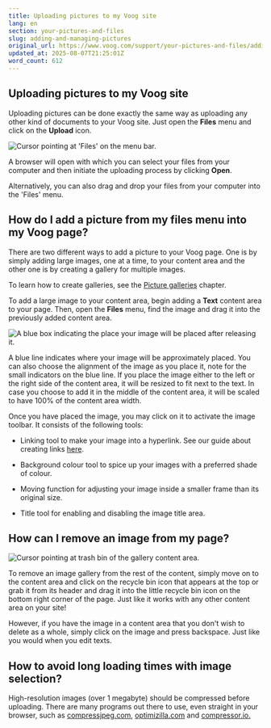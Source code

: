 ```yaml
---
title: Uploading pictures to my Voog site
lang: en
section: your-pictures-and-files
slug: adding-and-managing-pictures
original_url: https://www.voog.com/support/your-pictures-and-files/adding-and-managing-pictures
updated_at: 2025-08-07T21:25:01Z
word_count: 612
---
```

## Uploading pictures to my Voog site

Uploading pictures can be done exactly the same way as uploading any other kind of documents to your Voog site. Just open the **Files** menu and click on the **Upload** icon.

![Cursor pointing at 'Files' on the menu bar.](https://media.voog.com/0000/0036/2183/photos/Files_menu_block.webp "Cursor pointing at 'Files' on the menu bar.")

A browser will open with which you can select your files from your computer and then initiate the uploading process by clicking **Open**.

Alternatively, you can also drag and drop your files from your computer into the 'Files' menu.

## How do I add a picture from my files menu into my Voog page?

There are two different ways to add a picture to your Voog page. One is by simply adding large images, one at a time, to your content area and the other one is by creating a gallery for multiple images.

To learn how to create galleries, see the [Picture galleries](/support/your-pictures-and-files/uploading-pictures-and-files) chapter.

To add a large image to your content area, begin adding a **Text** content area to your page. Then, open the **Files** menu, find the image and drag it into the previously added content area.

![A blue box indicating the place your image will be placed after releasing it.](https://media.voog.com/0000/0036/2183/photos/adding-and-managing-pictures-1_block.png "A blue box indicating the place your image will be placed after releasing it.")

A blue line indicates where your image will be approximately placed. You can also choose the alignment of the image as you place it, note for the small indicators on the blue line. If you place the image either to the left or the right side of the content area, it will be resized to fit next to the text. In case you choose to add it in the middle of the content area, it will be scaled to have 100% of the content area width.

Once you have placed the image, you may click on it to activate the image toolbar. It consists of the following tools:

- Linking tool to make your image into a hyperlink. See our guide about creating links [here](/support/managing-your-content/creating-links).

- Background colour tool to spice up your images with a preferred shade of colour.

- Moving function for adjusting your image inside a smaller frame than its original size.

- Title tool for enabling and disabling the image title area.

## How can I remove an image from my page?

![Cursor pointing at trash bin of the gallery content area.](https://media.voog.com/0000/0036/2183/photos/Deleting_a_gallery_block.webp "Cursor pointing at trash bin of the gallery content area.")

To remove an image gallery from the rest of the content, simply move on to the content area and click on the recycle bin icon that appears at the top or  
grab it from its header and drag it into the little recycle bin icon on the bottom right corner of the page. Just like it works with any other content area on your site!  
  
However, if you have the image in a content area that you don't wish to delete as a whole, simply click on the image and press backspace. Just like you would when you edit texts.

## How to avoid long loading times with image selection?

High-resolution images (over 1 megabyte) should be compressed before uploading. There are many programs out there to use, even straight in your browser, such as [compressjpeg.com](https://compressjpeg.com/), [optimizilla.com](https://optimizilla.com/) and [compressor.io.](https://compressor.io/)
